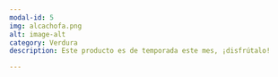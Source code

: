 ```yaml
---
modal-id: 5
img: alcachofa.png
alt: image-alt
category: Verdura
description: Este producto es de temporada este mes, ¡disfrútalo!

---
```

